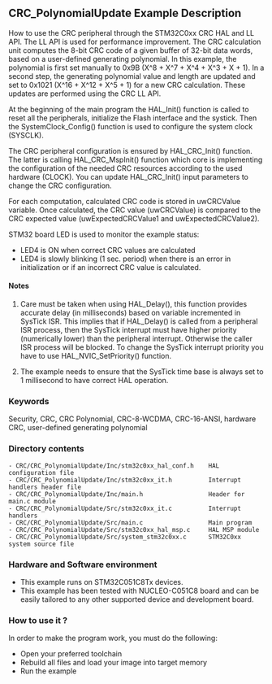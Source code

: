 ## <b>CRC_PolynomialUpdate Example Description</b>

How to use the CRC peripheral through the STM32C0xx CRC HAL and LL API.
The LL API is used for performance improvement. The CRC calculation unit
computes the 8-bit CRC code of a given buffer of 32-bit data words, based on
a user-defined generating polynomial. In this example, the polynomial is first
set manually to 0x9B (X^8 + X^7 + X^4 + X^3 + X + 1).
In a second step, the generating polynomial value and length are updated and
set to 0x1021  (X^16 + X^12 + X^5 + 1) for a new CRC calculation.
These updates are performed using the CRC LL API.

At the beginning of the main program the HAL_Init() function is called to reset 
all the peripherals, initialize the Flash interface and the systick.
Then the SystemClock_Config() function is used to configure the system
clock (SYSCLK).

The CRC peripheral configuration is ensured by HAL_CRC_Init() function.
The latter is calling HAL_CRC_MspInit() function which core is implementing
the configuration of the needed CRC resources according to the used hardware (CLOCK). 
You can update HAL_CRC_Init() input parameters to change the CRC configuration.

For each computation, calculated CRC code is stored in uwCRCValue variable.
Once calculated, the CRC value (uwCRCValue) is compared to the CRC expected value (uwExpectedCRCValue1 and uwExpectedCRCValue2).

STM32 board LED is used to monitor the example status:

  - LED4 is ON when correct CRC values are calculated
  - LED4 is slowly blinking (1 sec. period) when there is an error in initialization or if an incorrect CRC value is calculated.

#### <b>Notes</b>
1. Care must be taken when using HAL_Delay(), this function provides accurate delay (in milliseconds)
      based on variable incremented in SysTick ISR. This implies that if HAL_Delay() is called from
      a peripheral ISR process, then the SysTick interrupt must have higher priority (numerically lower)
      than the peripheral interrupt. Otherwise the caller ISR process will be blocked.
      To change the SysTick interrupt priority you have to use HAL_NVIC_SetPriority() function.
      
2. The example needs to ensure that the SysTick time base is always set to 1 millisecond
 to have correct HAL operation.

### <b>Keywords</b>

Security, CRC, CRC Polynomial, CRC-8-WCDMA, CRC-16-ANSI, hardware CRC, user-defined generating polynomial

### <b>Directory contents</b>
  
    - CRC/CRC_PolynomialUpdate/Inc/stm32c0xx_hal_conf.h    HAL configuration file
    - CRC/CRC_PolynomialUpdate/Inc/stm32c0xx_it.h          Interrupt handlers header file
    - CRC/CRC_PolynomialUpdate/Inc/main.h                  Header for main.c module
    - CRC/CRC_PolynomialUpdate/Src/stm32c0xx_it.c          Interrupt handlers
    - CRC/CRC_PolynomialUpdate/Src/main.c                  Main program
    - CRC/CRC_PolynomialUpdate/Src/stm32c0xx_hal_msp.c     HAL MSP module 
    - CRC/CRC_PolynomialUpdate/Src/system_stm32c0xx.c      STM32C0xx system source file

     
### <b>Hardware and Software environment</b>

  - This example runs on STM32C051C8Tx devices.
  - This example has been tested with NUCLEO-C051C8 board and can be
    easily tailored to any other supported device and development board.

### <b>How to use it ?</b> 

In order to make the program work, you must do the following:

 - Open your preferred toolchain 
 - Rebuild all files and load your image into target memory
 - Run the example

 
